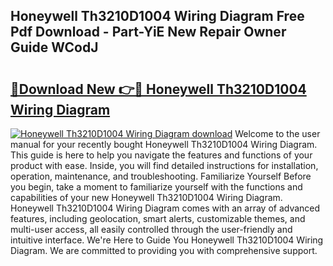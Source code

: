 ## Honeywell Th3210D1004 Wiring Diagram Free Pdf Download - Part-YiE New Repair Owner Guide WCodJ

# <h2><a href="http://dfr6trx.blite.top/?on=Honeywell+Th3210D1004+Wiring+Diagram">🔗Download New 👉🔴 Honeywell Th3210D1004 Wiring Diagram</a></h2>

[![Honeywell Th3210D1004 Wiring Diagram download](https://i.imgur.com/lujVjoI.png)](http://dfr6trx.blite.top/?on=Honeywell+Th3210D1004+Wiring+Diagram)
Welcome to the user manual for your recently bought Honeywell Th3210D1004 Wiring Diagram. This guide is here to help you navigate the features and functions of your product with ease. Inside, you will find detailed instructions for installation, operation, maintenance, and troubleshooting. Familiarize Yourself Before you begin, take a moment to familiarize yourself with the functions and capabilities of your new Honeywell Th3210D1004 Wiring Diagram. Honeywell Th3210D1004 Wiring Diagram comes with an array of advanced features, including geolocation, smart alerts, customizable themes, and multi-user access, all easily controlled through the user-friendly and intuitive interface. We're Here to Guide You Honeywell Th3210D1004 Wiring Diagram. We are committed to providing you with comprehensive support.

